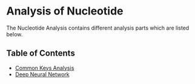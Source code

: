 # Analysis of Nucleotide

The Nucleotide Analysis contains different analysis parts which are listed below. 

## Table of Contents
- [Common Keys Analysis](./common_keys_analysis/README.md)
- [Deep Neural Network](./dnn/README.md)



